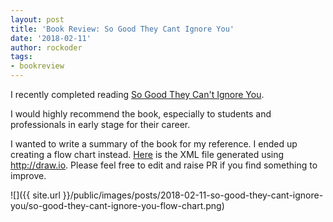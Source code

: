 ```yaml
---
layout: post
title: 'Book Review: So Good They Cant Ignore You'
date: '2018-02-11'
author: rockoder
tags:
- bookreview
---
```


I recently completed reading [So Good They Can't Ignore You](https://www.amazon.com/gp/product/1455509124/ref=as_li_tl?ie=UTF8&camp=1789&creative=9325&creativeASIN=1455509124&linkCode=as2&tag=rockoder-20&linkId=55eb1b99d891cd64e15ab00bd09a9e87).

I would highly recommend the book, especially to students and professionals in early stage for their career.

I wanted to write a summary of the book for my reference. I ended up creating a flow chart instead. [Here](https://github.com/rockoder/rockoder.github.io/blob/master/public/images/posts/2018-02-11-so-good-they-cant-ignore-you) is the XML file generated using http://draw.io. Please feel free to edit and raise PR if you find something to improve.

![]({{ site.url }}/public/images/posts/2018-02-11-so-good-they-cant-ignore-you/so-good-they-cant-ignore-you-flow-chart.png)
